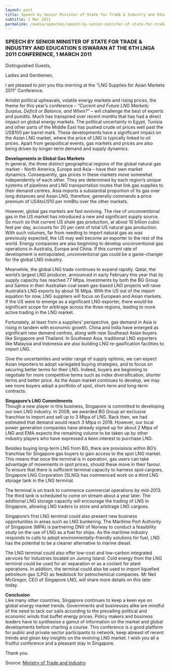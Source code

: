 ```yaml
---
layout: post
title: Speech by Senior Minister of State for Trade & Industry and Education S Iswaran at the 6th LNGA 2011 Conference, 1 March 2011
subtitle: 1 Mar 2011
permalink: /media/speeches/speech-by-senior-minister-of-state-for-trade-industry-and-education-s-iswaran-at-the-6th-lnga-2011-conference-1-march-2011
---
```


### SPEECH BY SENIOR MINISTER OF STATE FOR TRADE & INDUSTRY AND EDUCATION S ISWARAN AT THE 6TH LNGA 2011 CONFERENCE, 1 MARCH 2011

Distinguished Guests,

Ladies and Gentlemen, 

I am pleased to join you this morning at the “LNG Supplies for Asian Markets 2011” Conference.
 
Amidst political upheavals, volatile energy markets and rising prices, the theme for this year’s conference – *“Current and Future LNG Markets: Surplus, Deficit or Balance, and When?”* –  will challenge the best of experts and pundits. Much has transpired over recent months that has had a direct impact on global energy markets. The political uncertainty in Egypt, Tunisia and other parts of the Middle East has pushed crude oil prices well past the US$100 per barrel mark. These developments have a significant impact on the Asian LNG market, where the price of LNG is typically linked to oil prices. Apart from geopolitical events, gas markets and prices are also being driven by longer-term demand and supply dynamics.

**Developments in Global Gas Markets**  
In general, the three distinct geographical regions of the global natural gas market - North America, Europe and Asia – have their own market dynamics. Consequently, gas prices in these markets move somewhat independently of each other. They are determined by each region’s unique systems of pipelines and LNG transportation routes that link gas supplies to their demand centres. Asia imports a substantial proportion of its gas over long distances and Asian LNG, therefore, generally commands a price premium of US$4 to US$10 per mmBtu over the other markets.
 
However, global gas markets are fast evolving. The rise of unconventional gas in the US market has introduced a new and significant supply source. So much so that current US shale gas production, at about 10 billion cubic feet per day, accounts for 20 per cent of total US natural gas production. With such volumes, far from needing to import natural gas as was previously expected, the US may well become an exporter to the rest of the world. Energy companies are also beginning to develop unconventional gas operations in Australia, Europe and China. If this current rate of development is extrapolated, unconventional gas could be a game-changer for the global LNG industry.
 
Meanwhile, the global LNG trade continues to expand rapidly. Qatar, the world’s largest LNG producer, announced in early February this year that its supply capacity has reached 77 Mtpa. Investments by both the BG Group and Santos in their Australian coal seam gas-based LNG projects will raise Australia’s LNG exports by about 16 Mtpa. With the US out of the import equation for now, LNG suppliers will focus on European and Asian markets. If the US were to emerge as a significant LNG exporter, there would be significant scope for arbitrage across the three regions, leading to more active trading in the LNG market.
 
Fortunately, at least from a suppliers’ perspective, gas demand in Asia is rising in tandem with economic growth. China and India have emerged as significant new demand centres, along with new Southeast Asian buyers like Singapore and Thailand. In Southeast Asia, traditional LNG exporters like Malaysia and Indonesia are also building LNG re-gasification facilities to import LNG.
 
Give the uncertainties and wider range of supply options, we can expect Asian importers to adopt variegated buying strategies, and to focus on securing better terms for their LNG. Indeed, buyers are beginning to negotiate for more competitive terms such as index diversification, shorter terms and better price. As the Asian market continues to develop, we may see more buyers adopt a portfolio of spot, short-term and long-term contracts.

**Singapore’s LNG Commitments**  
Though a new player in this business, Singapore is committed to developing our own LNG industry. In 2008, we awarded BG Group an exclusive franchise to import and sell up to 3 Mtpa of LNG. Back then, we had estimated that demand would reach 3 Mtpa in 2018. However, our local power generation companies have already signed up for about 2 Mtpa of LNG and EMA expects the remaining volume to be taken up by other industry players who have expressed a keen interest to purchase LNG.
 
Besides buying long-term LNG from BG, there are provisions within BG’s franchise for Singapore gas buyers to gain access to the spot LNG market. This means that once the terminal is in operation, gas users can take advantage of movements in spot prices, should these move in their favour. To ensure that there is sufficient terminal capacity to harness spot cargoes, Singapore LNG Corporation (SLNG) has commenced work on a third LNG storage tank in the LNG terminal.
 
The terminal is on track to commence commercial operations by mid-2013. The third tank is scheduled to come on stream about a year later. The additional LNG storage capacity will encourage the trading of LNG in Singapore, allowing LNG traders to store and arbitrage LNG cargoes.  
 
Singapore’s first LNG terminal could also present new business opportunities in areas such as LNG bunkering. The Maritime Port Authority of Singapore (MPA) is partnering DNV of Norway to conduct a feasibility study on the use of LNG as a fuel for ships. As the maritime industry responds to calls to adopt environmentally-friendly solutions for fuel, LNG has the potential to be a cleaner alternative to marine diesel.
 
The LNG terminal could also offer low-cost and low-carbon integrated services for industries located on Jurong Island. Cold energy from the LNG terminal could be used for air separation or as a coolant for plant operations. In addition, the terminal could also be used to import liquefied petroleum gas (LPG) as feedstock for petrochemical companies. Mr Neil McGregor, CEO of Singapore LNG, will share more details on this later today.

**Conclusion**  
Like many other countries, Singapore continues to keep a keen eye on global energy market trends. Governments and businesses alike are mindful of the need to tack our sails according to the prevailing political and economic winds that buffet energy prices. Policy makers and business leaders have to synthesise a gamut of information on the market and global developments before charting a course. This conference is a good platform for public and private sector participants to network, keep abreast of recent trends and glean key insights on the evolving LNG market. I wish you all a fruitful conference and a pleasant stay in Singapore.
 
Thank you.



Source: [<a href="https://www.mti.gov.sg/" target="_blank">Ministry of Trade and Industry</a>](https://www.mti.gov.sg/)